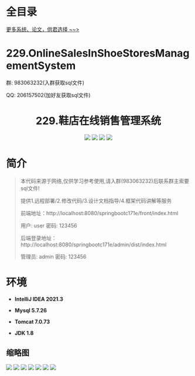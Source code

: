 # 全目录

[更多系统、论文，供君选择 ~~>](https://www.yuque.com/wisebit/blog)

# 229.OnlineSalesInShoeStoresManagementSystem

<p>群: 983063232(入群获取sql文件)</p>
<p>QQ: 206157502(加好友获取sql文件)</p>

<p><h1 align="center">229.鞋店在线销售管理系统</h1></p>


<p align="center">
	<img src="https://img.shields.io/badge/jdk-1.8-orange.svg"/>
    <img src="https://img.shields.io/badge/springboot-5.x-lightgrey.svg"/>
    <img src="https://img.shields.io/badge/vue-3.x-blue.svg"/>
    <img src="https://img.shields.io/badge/mybatis-5.x-yellow.svg"/>
</p>

# 简介

> 本代码来源于网络,仅供学习参考使用,请入群(983063232)后联系群主索要sql文件!
>
> 提供1.远程部署/2.修改代码/3.设计文档指导/4.框架代码讲解等服务
>
> 前端地址：http://localhost:8080/springbootc171e/front/index.html
>
> 用户: user   密码: 123456
> 
> 后端登录地址：http://localhost:8080/springbootc171e/admin/dist/index.html
>
> 管理员: admin   密码: 123456
>

>

# 环境

- <b>IntelliJ IDEA 2021.3</b>

- <b>Mysql 5.7.26</b>

- <b>Tomcat 7.0.73</b>

- <b>JDK 1.8</b>




## 缩略图

![](https://bitwise.oss-cn-heyuan.aliyuncs.com/2024/9/10/19f3089d-d388-490c-8d91-e089bcb860eb.png)
![](https://bitwise.oss-cn-heyuan.aliyuncs.com/2024/9/10/cfcd0b73-7dba-4f75-8bce-f8a61fd416ef.png)
![](https://bitwise.oss-cn-heyuan.aliyuncs.com/2024/9/10/b367b8b5-7344-420a-be9c-c0a0a292694f.png)
![](https://bitwise.oss-cn-heyuan.aliyuncs.com/2024/9/10/efc58852-091c-4d09-81b1-dbb10f99dcc9.png)
![](https://bitwise.oss-cn-heyuan.aliyuncs.com/2024/9/10/ed365034-a943-4cab-94bb-598d9d6405ca.png)
![](https://bitwise.oss-cn-heyuan.aliyuncs.com/2024/9/10/cc88d77b-cd73-44a9-bb26-4701f1cf424d.png)
![](https://bitwise.oss-cn-heyuan.aliyuncs.com/2024/9/10/bbe4b9bc-a1dc-444a-9ff5-bc2baaeaa766.png)




